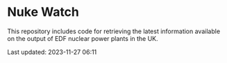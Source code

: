 # Nuke Watch

This repository includes code for retrieving the latest information available on the output of EDF nuclear power plants in the UK.

Last updated: 2023-11-27 06:11